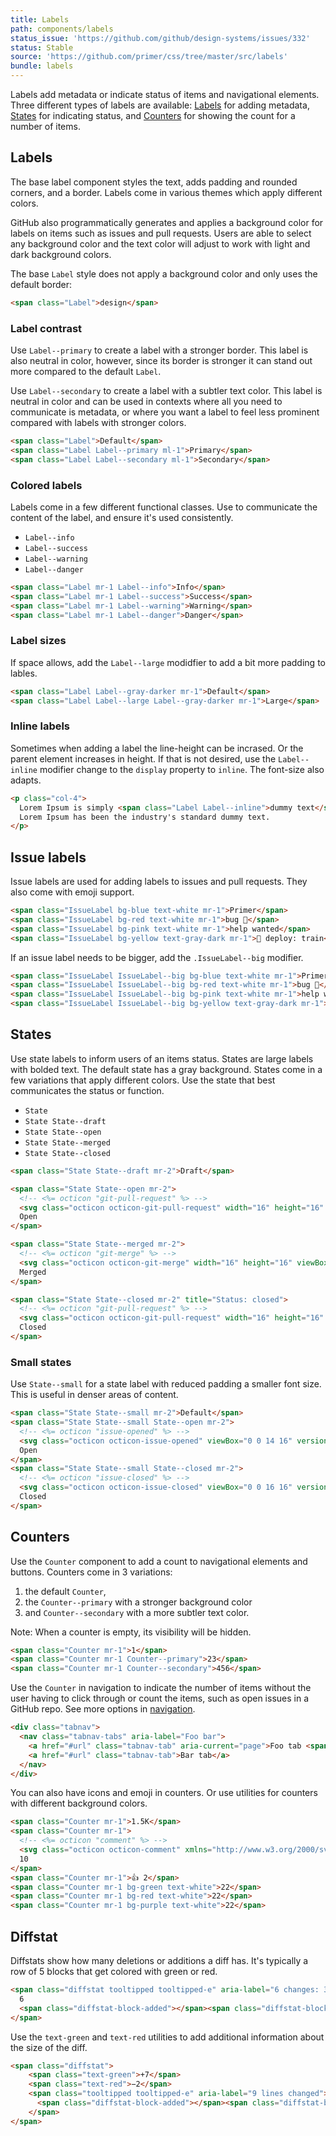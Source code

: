 ```yaml
---
title: Labels
path: components/labels
status_issue: 'https://github.com/github/design-systems/issues/332'
status: Stable
source: 'https://github.com/primer/css/tree/master/src/labels'
bundle: labels
---
```


Labels add metadata or indicate status of items and navigational elements. Three different types of labels are available: [Labels](#default-label-styles) for adding metadata, [States](#states) for indicating status, and [Counters](#counters) for showing the count for a number of items.

## Labels

The base label component styles the text, adds padding and rounded corners, and a border. Labels come in various themes which apply different colors.

GitHub also programmatically generates and applies a background color for labels on items such as issues and pull requests. Users are able to select any background color and the text color will adjust to work with light and dark background colors.

The base `Label` style does not apply a background color and only uses the default border:

```html live
<span class="Label">design</span>
```

### Label contrast

Use `Label--primary` to create a label with a stronger border. This label is also neutral in color, however, since its border is stronger it can stand out more compared to the default `Label`.

Use `Label--secondary` to create a label with a subtler text color. This label is neutral in color and can be used in contexts where all you need to communicate is metadata, or where you want a label to feel less prominent compared with labels with stronger colors.

```html live
<span class="Label">Default</span>
<span class="Label Label--primary ml-1">Primary</span>
<span class="Label Label--secondary ml-1">Secondary</span>
```

### Colored labels

Labels come in a few different functional classes. Use to communicate the content of the label, and ensure it's used consistently.

- `Label--info`
- `Label--success`
- `Label--warning`
- `Label--danger`

```html live
<span class="Label mr-1 Label--info">Info</span>
<span class="Label mr-1 Label--success">Success</span>
<span class="Label mr-1 Label--warning">Warning</span>
<span class="Label mr-1 Label--danger">Danger</span>
```

### Label sizes

If space allows, add the `Label--large` modidfier to add a bit more padding to lables.

```html live
<span class="Label Label--gray-darker mr-1">Default</span>
<span class="Label Label--large Label--gray-darker mr-1">Large</span>
```

### Inline labels

Sometimes when adding a label the line-height can be incrased. Or the parent element increases in height. If that is not desired, use the `Label--inline` modifier change to the `display` property to `inline`. The font-size also adapts.

```html live
<p class="col-4">
  Lorem Ipsum is simply <span class="Label Label--inline">dummy text</span> of the printing and typesetting industry.
  Lorem Ipsum has been the industry's standard dummy text.
</p>
```

## Issue labels

Issue labels are used for adding labels to issues and pull requests. They also come with emoji support.

```html live
<span class="IssueLabel bg-blue text-white mr-1">Primer</span>
<span class="IssueLabel bg-red text-white mr-1">bug 🐛</span>
<span class="IssueLabel bg-pink text-white mr-1">help wanted</span>
<span class="IssueLabel bg-yellow text-gray-dark mr-1">🚂 deploy: train</span>
```

If an issue label needs to be bigger, add the `.IssueLabel--big` modifier.

```html live
<span class="IssueLabel IssueLabel--big bg-blue text-white mr-1">Primer</span>
<span class="IssueLabel IssueLabel--big bg-red text-white mr-1">bug 🐛</span>
<span class="IssueLabel IssueLabel--big bg-pink text-white mr-1">help wanted</span>
<span class="IssueLabel IssueLabel--big bg-yellow text-gray-dark mr-1">🚂 deploy: train</span>
```

## States

Use state labels to inform users of an items status. States are large labels with bolded text. The default state has a gray background. States come in a few variations that apply different colors. Use the state that best communicates the status or function.

- `State`
- `State State--draft`
- `State State--open`
- `State State--merged`
- `State State--closed`

```html live
<span class="State State--draft mr-2">Draft</span>

<span class="State State--open mr-2">
  <!-- <%= octicon "git-pull-request" %> -->
  <svg class="octicon octicon-git-pull-request" width="16" height="16" viewBox="0 0 16 16" fill="currentColor" class="css-5lyks0">  <path fill-rule="evenodd" clip-rule="evenodd" d="M7.17674 3.07322L9.57318 0.676753C9.73068 0.51926 9.99996 0.630802 9.99996 0.853529V5.64642C9.99996 5.86915 9.73068 5.98069 9.57319 5.8232L7.17674 3.42677C7.07911 3.32914 7.07911 3.17085 7.17674 3.07322ZM3.75 2.5C3.33579 2.5 3 2.83579 3 3.25C3 3.66421 3.33579 4 3.75 4C4.16421 4 4.5 3.66421 4.5 3.25C4.5 2.83579 4.16421 2.5 3.75 2.5ZM1.5 3.25C1.5 2.00736 2.50736 1 3.75 1C4.99264 1 6 2.00736 6 3.25C6 4.22966 5.37389 5.06309 4.5 5.37197V10.628C5.37389 10.9369 6 11.7703 6 12.75C6 13.9926 4.99264 15 3.75 15C2.50736 15 1.5 13.9926 1.5 12.75C1.5 11.7703 2.12611 10.9369 3 10.628V5.37197C2.12611 5.06309 1.5 4.22966 1.5 3.25ZM11 2.5H10V4H11C11.5523 4 12 4.44772 12 5V10.628C11.1261 10.9369 10.5 11.7703 10.5 12.75C10.5 13.9926 11.5074 15 12.75 15C13.9926 15 15 13.9926 15 12.75C15 11.7703 14.3739 10.9369 13.5 10.628V5C13.5 3.61929 12.3807 2.5 11 2.5ZM12 12.75C12 12.3358 12.3358 12 12.75 12C13.1642 12 13.5 12.3358 13.5 12.75C13.5 13.1642 13.1642 13.5 12.75 13.5C12.3358 13.5 12 13.1642 12 12.75ZM3.75 12C3.33579 12 3 12.3358 3 12.75C3 13.1642 3.33579 13.5 3.75 13.5C4.16421 13.5 4.5 13.1642 4.5 12.75C4.5 12.3358 4.16421 12 3.75 12Z"></path></svg>
  Open
</span>

<span class="State State--merged mr-2">
  <!-- <%= octicon "git-merge" %> -->
  <svg class="octicon octicon-git-merge" width="16" height="16" viewBox="0 0 16 16" fill="currentColor" class="css-5lyks0">  <path fill-rule="evenodd" clip-rule="evenodd" d="M5 3.254V3.25V3.255C4.99934 3.45369 4.91985 3.64401 4.779 3.78415C4.63815 3.9243 4.44745 4.00283 4.24875 4.0025C4.05006 4.00217 3.85961 3.923 3.71923 3.78239C3.57885 3.64177 3.5 3.45119 3.5 3.2525C3.5 3.0538 3.57885 2.86323 3.71923 2.72261C3.85961 2.58199 4.05006 2.50283 4.24875 2.5025C4.44745 2.50217 4.63815 2.5807 4.779 2.72084C4.91985 2.86099 4.99934 3.0513 5 3.25V3.254ZM5.45 5.154C5.88079 4.8824 6.2067 4.47269 6.37445 3.99186C6.54221 3.51102 6.54188 2.9875 6.37353 2.50687C6.20517 2.02624 5.87875 1.61694 5.44762 1.34588C5.01649 1.07483 4.50616 0.95804 4.00005 1.01462C3.49394 1.0712 3.022 1.2978 2.66137 1.65737C2.30074 2.01695 2.07276 2.48822 2.0147 2.99416C1.95664 3.5001 2.07193 4.01077 2.34173 4.4427C2.61152 4.87462 3.01987 5.20224 3.5 5.372V10.628C2.99931 10.8049 2.57729 11.1532 2.30855 11.6112C2.0398 12.0692 1.94163 12.6075 2.03139 13.1309C2.12114 13.6542 2.39305 14.1291 2.79904 14.4713C3.20503 14.8136 3.71897 15.0014 4.25 15.0014C4.78103 15.0014 5.29496 14.8136 5.70095 14.4713C6.10695 14.1291 6.37885 13.6542 6.46861 13.1309C6.55837 12.6075 6.4602 12.0692 6.19145 11.6112C5.9227 11.1532 5.50069 10.8049 5 10.628V7.123C5.53827 7.71503 6.19447 8.18788 6.92641 8.51114C7.65836 8.8344 8.44985 9.00093 9.25 9H10.628C10.8049 9.50069 11.1532 9.9227 11.6112 10.1915C12.0692 10.4602 12.6075 10.5584 13.1309 10.4686C13.6542 10.3789 14.1291 10.1069 14.4713 9.70096C14.8136 9.29496 15.0014 8.78103 15.0014 8.25C15.0014 7.71897 14.8136 7.20503 14.4713 6.79904C14.1291 6.39305 13.6542 6.12114 13.1309 6.03139C12.6075 5.94163 12.0692 6.0398 11.6112 6.30855C11.1532 6.57729 10.8049 6.99931 10.628 7.5H9.25C8.4613 7.50006 7.68813 7.28066 7.01702 6.86634C6.34592 6.45202 5.80334 5.85912 5.45 5.154ZM12.75 9C12.9489 9 13.1397 8.92098 13.2803 8.78033C13.421 8.63968 13.5 8.44891 13.5 8.25C13.5 8.05109 13.421 7.86032 13.2803 7.71967C13.1397 7.57902 12.9489 7.5 12.75 7.5C12.5511 7.5 12.3603 7.57902 12.2197 7.71967C12.079 7.86032 12 8.05109 12 8.25C12 8.44891 12.079 8.63968 12.2197 8.78033C12.3603 8.92098 12.5511 9 12.75 9ZM4.25 13.5C4.44891 13.5 4.63968 13.421 4.78033 13.2803C4.92098 13.1397 5 12.9489 5 12.75C5 12.5511 4.92098 12.3603 4.78033 12.2197C4.63968 12.079 4.44891 12 4.25 12C4.05109 12 3.86032 12.079 3.71967 12.2197C3.57902 12.3603 3.5 12.5511 3.5 12.75C3.5 12.9489 3.57902 13.1397 3.71967 13.2803C3.86032 13.421 4.05109 13.5 4.25 13.5Z"></path></svg>
  Merged
</span>

<span class="State State--closed mr-2" title="Status: closed">
  <!-- <%= octicon "git-pull-request" %> -->
  <svg class="octicon octicon-git-pull-request" width="16" height="16" viewBox="0 0 16 16" fill="currentColor" class="css-5lyks0">  <path fill-rule="evenodd" clip-rule="evenodd" d="M7.17674 3.07322L9.57318 0.676753C9.73068 0.51926 9.99996 0.630802 9.99996 0.853529V5.64642C9.99996 5.86915 9.73068 5.98069 9.57319 5.8232L7.17674 3.42677C7.07911 3.32914 7.07911 3.17085 7.17674 3.07322ZM3.75 2.5C3.33579 2.5 3 2.83579 3 3.25C3 3.66421 3.33579 4 3.75 4C4.16421 4 4.5 3.66421 4.5 3.25C4.5 2.83579 4.16421 2.5 3.75 2.5ZM1.5 3.25C1.5 2.00736 2.50736 1 3.75 1C4.99264 1 6 2.00736 6 3.25C6 4.22966 5.37389 5.06309 4.5 5.37197V10.628C5.37389 10.9369 6 11.7703 6 12.75C6 13.9926 4.99264 15 3.75 15C2.50736 15 1.5 13.9926 1.5 12.75C1.5 11.7703 2.12611 10.9369 3 10.628V5.37197C2.12611 5.06309 1.5 4.22966 1.5 3.25ZM11 2.5H10V4H11C11.5523 4 12 4.44772 12 5V10.628C11.1261 10.9369 10.5 11.7703 10.5 12.75C10.5 13.9926 11.5074 15 12.75 15C13.9926 15 15 13.9926 15 12.75C15 11.7703 14.3739 10.9369 13.5 10.628V5C13.5 3.61929 12.3807 2.5 11 2.5ZM12 12.75C12 12.3358 12.3358 12 12.75 12C13.1642 12 13.5 12.3358 13.5 12.75C13.5 13.1642 13.1642 13.5 12.75 13.5C12.3358 13.5 12 13.1642 12 12.75ZM3.75 12C3.33579 12 3 12.3358 3 12.75C3 13.1642 3.33579 13.5 3.75 13.5C4.16421 13.5 4.5 13.1642 4.5 12.75C4.5 12.3358 4.16421 12 3.75 12Z"></path></svg>
  Closed
</span>
```

### Small states

Use `State--small` for a state label with reduced padding a smaller font size. This is useful in denser areas of content.

```html live
<span class="State State--small mr-2">Default</span>
<span class="State State--small State--open mr-2">
  <!-- <%= octicon "issue-opened" %> -->
  <svg class="octicon octicon-issue-opened" viewBox="0 0 14 16" version="1.1" width="14" height="16" aria-hidden="true"><path fill-rule="evenodd" d="M7 2.3c3.14 0 5.7 2.56 5.7 5.7s-2.56 5.7-5.7 5.7A5.71 5.71 0 0 1 1.3 8c0-3.14 2.56-5.7 5.7-5.7zM7 1C3.14 1 0 4.14 0 8s3.14 7 7 7 7-3.14 7-7-3.14-7-7-7zm1 3H6v5h2V4zm0 6H6v2h2v-2z"></path></svg>
  Open
</span>
<span class="State State--small State--closed mr-2">
  <!-- <%= octicon "issue-closed" %> -->
  <svg class="octicon octicon-issue-closed" viewBox="0 0 16 16" version="1.1" width="16" height="16" aria-hidden="true"><path fill-rule="evenodd" d="M7 10h2v2H7v-2zm2-6H7v5h2V4zm1.5 1.5l-1 1L12 9l4-4.5-1-1L12 7l-1.5-1.5zM8 13.7A5.71 5.71 0 0 1 2.3 8c0-3.14 2.56-5.7 5.7-5.7 1.83 0 3.45.88 4.5 2.2l.92-.92A6.947 6.947 0 0 0 8 1C4.14 1 1 4.14 1 8s3.14 7 7 7 7-3.14 7-7l-1.52 1.52c-.66 2.41-2.86 4.19-5.48 4.19v-.01z"></path></svg>
  Closed
</span>
```

## Counters

Use the `Counter` component to add a count to navigational elements and buttons. Counters come in 3 variations:

1. the default `Counter`,
2. the `Counter--primary` with a stronger background color
3. and `Counter--secondary` with a more subtler text color.

Note: When a counter is empty, its visibility will be hidden.

```html live
<span class="Counter mr-1">1</span>
<span class="Counter mr-1 Counter--primary">23</span>
<span class="Counter mr-1 Counter--secondary">456</span>
```

Use the `Counter` in navigation to indicate the number of items without the user having to click through or count the items, such as open issues in a GitHub repo. See more options in [navigation](./navigation).

```html live
<div class="tabnav">
  <nav class="tabnav-tabs" aria-label="Foo bar">
    <a href="#url" class="tabnav-tab" aria-current="page">Foo tab <span class="Counter">23</a>
    <a href="#url" class="tabnav-tab">Bar tab</a>
  </nav>
</div>
```

You can also have icons and emoji in counters. Or use utilities for counters with different background colors.

```html live
<span class="Counter mr-1">1.5K</span>
<span class="Counter mr-1">
  <!-- <%= octicon "comment" %> -->
  <svg class="octicon octicon-comment" xmlns="http://www.w3.org/2000/svg" viewBox="0 0 16 16" width="16" height="16">  <path fill-rule="evenodd" clip-rule="evenodd" d="M2.75 2.5C2.6837 2.5 2.62011 2.52634 2.57322 2.57322C2.52634 2.62011 2.5 2.6837 2.5 2.75V10.25C2.5 10.388 2.612 10.5 2.75 10.5H4.75C4.94891 10.5 5.13968 10.579 5.28033 10.7197C5.42098 10.8603 5.5 11.0511 5.5 11.25V13.44L8.22 10.72C8.36052 10.5793 8.55115 10.5002 8.75 10.5H13.25C13.3163 10.5 13.3799 10.4737 13.4268 10.4268C13.4737 10.3799 13.5 10.3163 13.5 10.25V2.75C13.5 2.6837 13.4737 2.62011 13.4268 2.57322C13.3799 2.52634 13.3163 2.5 13.25 2.5H2.75ZM1 2.75C1 1.784 1.784 1 2.75 1H13.25C14.216 1 15 1.784 15 2.75V10.25C15 10.7141 14.8156 11.1592 14.4874 11.4874C14.1592 11.8156 13.7141 12 13.25 12H9.06L6.487 14.573C6.28324 14.7767 6.02367 14.9153 5.74111 14.9715C5.45854 15.0277 5.16567 14.9988 4.8995 14.8886C4.63333 14.7784 4.40581 14.5917 4.24571 14.3522C4.08561 14.1127 4.0001 13.8311 4 13.543V12H2.75C2.28587 12 1.84075 11.8156 1.51256 11.4874C1.18437 11.1592 1 10.7141 1 10.25V2.75Z"></path></svg>
  10
</span>
<span class="Counter mr-1">👍 2</span>
<span class="Counter mr-1 bg-green text-white">22</span>
<span class="Counter mr-1 bg-red text-white">22</span>
<span class="Counter mr-1 bg-purple text-white">22</span>
```

## Diffstat

Diffstats show how many deletions or additions a diff has. It's typically a row of 5 blocks that get colored with green or red.

```html live
<span class="diffstat tooltipped tooltipped-e" aria-label="6 changes: 3 additions &amp; 3 deletions">
  6
  <span class="diffstat-block-added"></span><span class="diffstat-block-added"></span><span class="diffstat-block-deleted"></span><span class="diffstat-block-deleted"></span><span class="diffstat-block-neutral"></span>
</span>
```

Use the `text-green` and `text-red` utilities to add additional information about the size of the diff.

```html live
<span class="diffstat">
    <span class="text-green">+7</span>
    <span class="text-red">−2</span>
    <span class="tooltipped tooltipped-e" aria-label="9 lines changed">
      <span class="diffstat-block-added"></span><span class="diffstat-block-added"></span><span class="diffstat-block-added"></span><span class="diffstat-block-deleted"></span><span class="diffstat-block-neutral"></span>
    </span>
</span>
```
